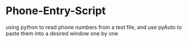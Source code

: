 # Phone-Entry-Script
using python to read phone numbers from a text file, and use pyAuto to paste them into a desired window one by one 
